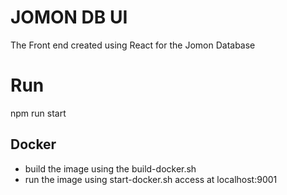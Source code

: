# JOMON DB UI
The Front end created using React for the Jomon Database

# Run
npm run start

## Docker
- build the image using the build-docker.sh
- run the image using start-docker.sh
 access at localhost:9001
